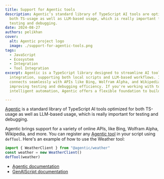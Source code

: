 ```yaml
---
title: Support for Agentic tools
description: Agentic’s standard library of TypeScript AI tools are optimized for
  both TS-usage as well as LLM-based usage, which is really important for
  testing and debugging.
date: 2024-08-27
authors: pelikhan
cover:
  alt: Agentic project logo
  image: ./support-for-agentic-tools.png
tags:
  - JavaScript
  - Ecosystem
  - Integration
  - Tool Integration
excerpt: Agentic is a TypeScript library designed to streamline AI tool
  integration, supporting both local scripts and LLM-based workflows. It
  connects seamlessly with APIs like Bing, Wolfram Alpha, and Wikipedia,
  improving testing and debugging efficiency. If you're working with tools for
  intelligent automation, Agentic offers a flexible foundation to build from.

---
```


[Agentic](https://agentic.so/) is a standard library of TypeScript AI tools optimized for both TS-usage as well as LLM-based usage, which is really important for testing and debugging.

Agentic brings support for a variety of online APIs, like Bing, Wolfram Alpha, Wikipedia, and more. You can register any [Agentic tool](https://agentic.so/tools/) in your script using `defTool`. Here's an example of how to use the Weather tool:

```js
import { WeatherClient } from "@agentic/weather"
const weather = new WeatherClient()
defTool(weather)
```

-   [Agentic documentation](https://agentic.so/sdks/genaiscript)
-   [GenAIScript documentation](https://microsoft.github.io/genaiscript/guides/agentic-tools/)
